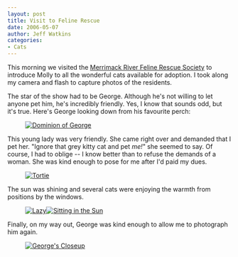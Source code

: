 ```yaml
---
layout: post
title: Visit to Feline Rescue
date: 2006-05-07
author: Jeff Watkins
categories:
- Cats
---
```


This morning we visited the [Merrimack River Feline Rescue Society](http://www.mrfrs.org/) to introduce Molly to all the wonderful cats available for adoption. I took along my camera and flash to capture photos of the residents.

The star of the show had to be George. Although he's not willing to let anyone pet him, he's incredibly friendly. Yes, I know that sounds odd, but it's true. Here's George looking down from his favourite perch:

<figure><a href="http://www.flickr.com/photo.gne?id=142240829"><img class="photo" src="http://static.flickr.com/52/142240829_8f7fbd5faf.jpg" alt="Dominion of George" border="0"></a> </figure>

This young lady was very friendly. She came right over and demanded that I pet her. "Ignore that grey kitty cat and pet *me!*" she seemed to say. Of course, I had to oblige -- I know better than to refuse the demands of a woman. She was kind enough to pose for me after I'd paid my dues.

<figure><a href="http://www.flickr.com/photo.gne?id=142241018"><img class="photo" src="http://static.flickr.com/54/142241018_c79e720649.jpg" alt="Tortie" border="0"></a> </figure>

The sun was shining and several cats were enjoying the warmth from positions by the windows.

<figure><a href="http://www.flickr.com/photo.gne?id=142240967"><img class="photo" src="http://static.flickr.com/45/142240967_5591f89794.jpg" alt="Lazy" border="0"></a><a href="http://www.flickr.com/photo.gne?id=142240911"><img class="photo" src="http://static.flickr.com/45/142240911_624ebd1f02.jpg" alt="Sitting in the Sun" border="0"></a> </figure>

Finally, on my way out, George was kind enough to allow me to photograph him again.

<figure><a href="http://www.flickr.com/photo.gne?id=142241044"><img class="photo" src="http://static.flickr.com/55/142241044_fb47cf8ba8.jpg" alt="George's Closeup" border="0"></a> </figure>